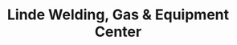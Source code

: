 ---
title: "Linde Welding, Gas & Equipment Center"
url: /mankato/linde-welding-gas-and-equipment-center/
shop: trade
---